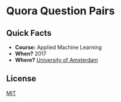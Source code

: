 # Quora Question Pairs

## Quick Facts
- **Course:** Applied Machine Learning
- **When?** 2017
- **Where?** [University of Amsterdam](http://www.uva.nl/home)

## License
[MIT](https://github.com/marc1404/quora-question-pairs/blob/master/LICENSE)
